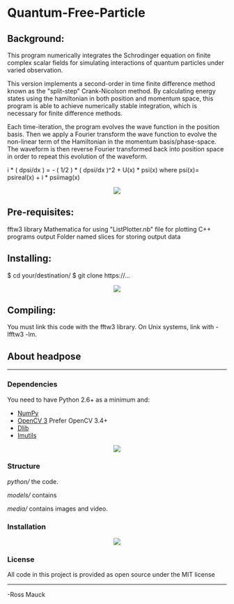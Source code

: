 # Quantum-Free-Particle

## Background:

This program numerically integrates the Schrodinger equation on finite complex scalar fields for simulating interactions of quantum particles under varied observation.

This version implements a second-order in time finite difference method known as the "split-step" Crank-Nicolson method. By calculating energy states using the hamiltonian in both position and momentum space, this program is able to achieve numerically stable integration, which is necessary for finite difference methods.

Each time-iteration, the program evolves the wave function in the position basis. Then we apply a Fourier transform the wave function to evolve the non-linear term of the Hamiltonian in the momentum basis/phase-space. The waveform is then reverse Fourier transformed back into position space in order to repeat this evolution of the waveform.

i * ( dpsi/dx ) = - ( 1/2 ) * ( dpsi/dx )^2 + U(x) * psi(x)
where psi(x)= psireal(x) + i * psiimag(x)

<p align="center">
  <img src="https://github.com/mauckc/headpose/blob/master/media/elon-sample.gif"/>
</p>

## Pre-requisites:

fftw3 library
Mathematica for using "ListPlotter.nb" file for plotting C++ programs output
Folder named slices for storing output data


## Installing:
$ cd your/destination/
$ git clone https://...

<p align="center">
  <img src="https://github.com/mauckc/headpose/blob/master/media/obama-sample.gif"/>
</p>

## Compiling:

You must link this code with the fftw3 library. On Unix systems, link with -lfftw3 -lm.


## About headpose

---

### Dependencies
You need to have Python 2.6+ as a minimum and:

* [NumPy](http://numpy.scipy.org/)
* [OpenCV 3](http://opencv.org/) Prefer OpenCV 3.4+
* [Dlib](http://dlib.net/)
* [Imutils](https://github.com/jrosebr1/imutils)

<p align="center">
  <img src="https://github.com/mauckc/headpose/blob/master/media/elon-sample.gif"/>
</p>

### Structure

*python/*  the code.

*models/*  contains

*media/*  contains images and video. 

### Installation

<p align="center">
  <img src="https://github.com/mauckc/headpose/blob/master/media/obama-sample.gif"/>
</p>

### License

All code in this project is provided as open source under the MIT license


---
-Ross Mauck
